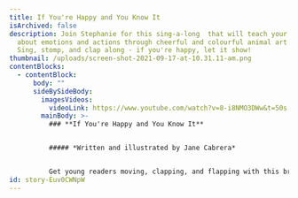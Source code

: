 ```yaml
---
title: If You're Happy and You Know It
isArchived: false
description: Join Stephanie for this sing-a-long  that will teach your child
  about emotions and actions through cheerful and colourful animal art drawings.
  Sing, stomp, and clap along - if you're happy, let it show!
thumbnail: /uploads/screen-shot-2021-09-17-at-10.31.11-am.png
contentBlocks:
  - contentBlock:
      body: ""
      sideBySideBody:
        imagesVideos:
          videoLink: https://www.youtube.com/watch?v=8-i8NMO3DWw&t=50s
        mainBody: >-
          ### **If You're Happy and You Know It**


          ##### *Written and illustrated by Jane Cabrera*


          Get young readers moving, clapping, and flapping with this brightly colored sing along picture book full of joyful jungle animals. Nod along with groovy giraffe, flap with baby bird, and ROAR out loud with lion. Jane Cabrera's fresh spin on the familiar song is an energetic choice for story hours, and a family favorite for todder dance parties.
id: story-Euv0CWNpW
---
```

